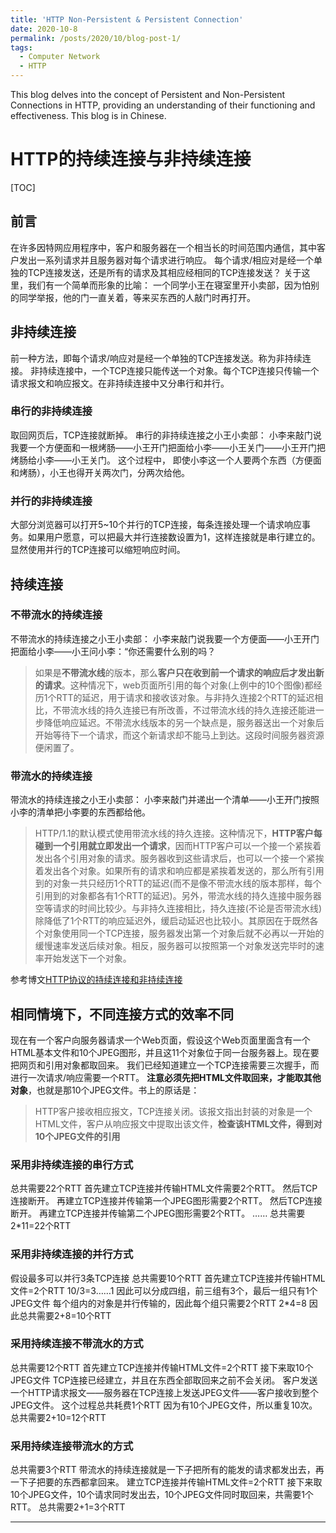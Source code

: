 ```yaml
---
title: 'HTTP Non-Persistent & Persistent Connection'
date: 2020-10-8
permalink: /posts/2020/10/blog-post-1/
tags:
  - Computer Network
  - HTTP
---
```


This blog delves into the concept of Persistent and Non-Persistent Connections in HTTP, providing an understanding of their functioning and effectiveness. This blog is in Chinese.

# HTTP的持续连接与非持续连接



[TOC]

## 前言

在许多因特网应用程序中，客户和服务器在一个相当长的时间范围内通信，其中客户发出一系列请求并且服务器对每个请求进行响应。
每个请求/相应对是经一个单独的TCP连接发送，还是所有的请求及其相应经相同的TCP连接发送？
关于这里，我们有一个简单而形象的比喻：
一个同学小王在寝室里开小卖部，因为怕别的同学举报，他的门一直关着，等来买东西的人敲门时再打开。

## 非持续连接

前一种方法，即每个请求/响应对是经一个单独的TCP连接发送。称为非持续连接。
非持续连接中，一个TCP连接只能传送一个对象。每个TCP连接只传输一个请求报文和响应报文。在非持续连接中又分串行和并行。

### 串行的非持续连接

取回网页后，TCP连接就断掉。
串行的非持续连接之小王小卖部：
小李来敲门说我要一个方便面和一根烤肠——小王开门把面给小李——小王关门——小王开门把烤肠给小李——小王关门。
这个过程中， 即使小李这一个人要两个东西（方便面和烤肠），小王也得开关两次门，分两次给他。

### 并行的非持续连接

大部分浏览器可以打开5~10个并行的TCP连接，每条连接处理一个请求响应事务。如果用户愿意，可以把最大并行连接数设置为1，这样连接就是串行建立的。
显然使用并行的TCP连接可以缩短响应时间。

## 持续连接

### 不带流水的持续连接

不带流水的持续连接之小王小卖部：
小李来敲门说我要一个方便面——小王开门把面给小李——小王问小李：“你还需要什么别的吗？

> 如果是**不带流水线**的版本，那么**客户只在收到前一个请求的响应后才发出新的请求**。这种情况下，web页面所引用的每个对象(上例中的10个图像)都经历1个RTT的延迟，用于请求和接收该对象。与非持久连接2个RTT的延迟相比，不带流水线的持久连接已有所改善，不过带流水线的持久连接还能进一步降低响应延迟。不带流水线版本的另一个缺点是，服务器送出一个对象后开始等待下一个请求，而这个新请求却不能马上到达。这段时间服务器资源便闲置了。

### 带流水的持续连接

带流水的持续连接之小王小卖部：
小李来敲门并递出一个清单——小王开门按照小李的清单把小李要的东西都给他。

> HTTP/1.1的默认模式使用带流水线的持久连接。这种情况下，**HTTP客户每碰到一个引用就立即发出一个请求**，因而HTTP客户可以一个接一个紧挨着发出各个引用对象的请求。服务器收到这些请求后，也可以一个接一个紧挨着发出各个对象。如果所有的请求和响应都是紧挨着发送的，那么所有引用到的对象一共只经历1个RTT的延迟(而不是像不带流水线的版本那样，每个引用到的对象都各有1个RTT的延迟)。另外，带流水线的持久连接中服务器空等请求的时间比较少。与非持久连接相比，持久连接(不论是否带流水线)除降低了1个RTT的响应延迟外，缓启动延迟也比较小。其原因在于既然各个对象使用同一个TCP连接，服务器发出第一个对象后就不必再以一开始的缓慢速率发送后续对象。相反，服务器可以按照第一个对象发送完毕时的速率开始发送下一个对象。

参考博文[HTTP协议的持续连接和非持续连接](https://blog.csdn.net/u011954647/article/details/45285867)

## 相同情境下，不同连接方式的效率不同

现在有一个客户向服务器请求一个Web页面，假设这个Web页面里面含有一个HTML基本文件和10个JPEG图形，并且这11个对象位于同一台服务器上。现在要把网页和引用对象都取回来。
我们已经知道建立一个TCP连接需要三次握手，而进行一次请求/响应需要一个RTT。
**注意必须先把HTML文件取回来，才能取其他对象**，也就是那10个JPEG文件。书上的原话是：

> HTTP客户接收相应报文，TCP连接关闭。该报文指出封装的对象是一个HTML文件，客户从响应报文中提取出该文件，**检查该HTML文件，得到对10个JPEG文件的引用**

### 采用非持续连接的串行方式

总共需要22个RTT
首先建立TCP连接并传输HTML文件需要2个RTT。
然后TCP连接断开。
再建立TCP连接并传输第一个JPEG图形需要2个RTT。
然后TCP连接断开。
再建立TCP连接并传输第二个JPEG图形需要2个RTT。
……
总共需要2*11=22个RTT

### 采用非持续连接的并行方式

假设最多可以并行3条TCP连接
总共需要10个RTT
首先建立TCP连接并传输HTML文件=2个RTT
10/3=3……1
因此可以分成四组，前三组有3个，最后一组只有1个JPEG文件
每个组内的对象是并行传输的，因此每个组只需要2个RTT
2*4=8
因此总共需要2+8=10个RTT

### 采用持续连接不带流水的方式

总共需要12个RTT
首先建立TCP连接并传输HTML文件=2个RTT
接下来取10个JPEG文件
TCP连接已经建立，并且在东西全部取回来之前不会关闭。
客户发送一个HTTP请求报文——服务器在TCP连接上发送JPEG文件——客户接收到整个JPEG文件。
这个过程总共耗费1个RTT
因为有10个JPEG文件，所以重复10次。
总共需要2+10=12个RTT

### 采用持续连接带流水的方式

总共需要3个RTT
带流水的持续连接就是一下子把所有的能发的请求都发出去，再一下子把要的东西都拿回来。
建立TCP连接并传输HTML文件=2个RTT
接下来取10个JPEG文件，10个请求同时发出去，10个JPEG文件同时取回来，共需要1个RTT。
总共需要2+1=3个RTT


------